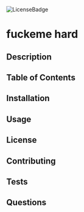 
![LicenseBadge](https://img.shields.io/badge/License-Apache-brightgreen)

# fuckeme hard
  
## Description
  
## Table of Contents
  
## Installation
  
## Usage
  
## License
  
## Contributing
  
## Tests
  
## Questions

